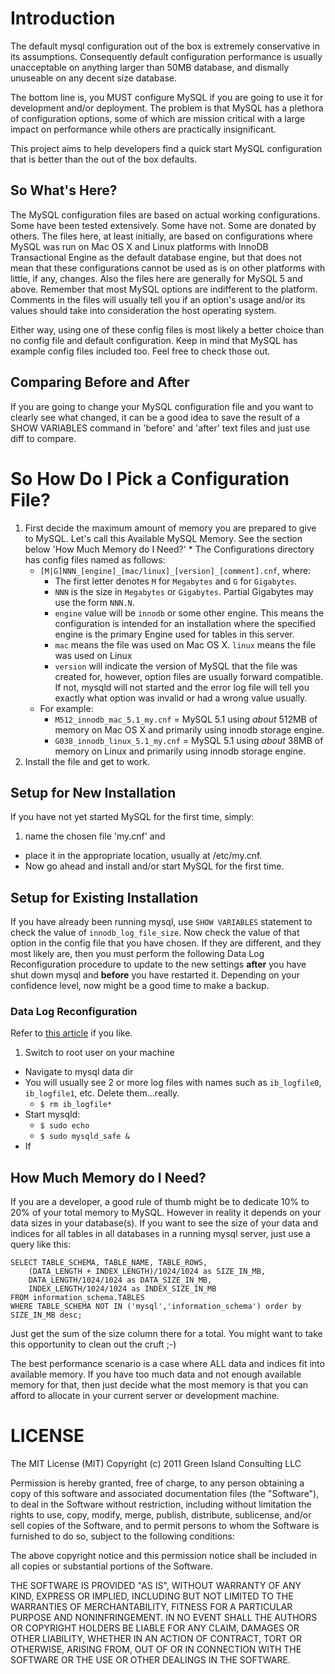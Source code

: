 Introduction
=================
The default mysql configuration out of the box is extremely conservative in its assumptions. 
Consequently default configuration performance is usually unacceptable on anything larger than 50MB database, and dismally unuseable on any decent size database.

The bottom line is, you MUST configure MySQL if you are going to use it for development and/or deployment. The problem is that MySQL has a plethora of configuration options, some of which are mission critical with a large impact on performance while others are practically insignificant.

This project aims to help developers find a quick start MySQL configuration that is better than the out of the box defaults.

So What's Here?
------------------------------
The MySQL configuration files are based on actual working configurations. Some have been tested extensively. Some have not. Some are donated by others. The files here, at least initially, are based on configurations where MySQL was run on Mac OS X and Linux platforms with InnoDB Transactional Engine as the default database engine, but that does not mean that these configurations cannot be used as is on other platforms with little, if any, changes. Also the files here are generally for MySQL 5 and above. Remember that most MySQL options are indifferent to the platform. Comments in the files will usually tell you if an option's usage and/or its values should take into consideration the host operating system.

Either way, using one of these config files is most likely a better choice than no config file and default configuration. Keep in mind that MySQL has example config files included too. Feel free to check those out.


Comparing Before and After
--------------------------
If you are going to change your MySQL configuration file and you want to clearly see what changed, it can be a good idea to save the result of a SHOW VARIABLES command in 'before' and 'after' text files and just use diff to compare.

So How Do I Pick a Configuration File?
======================================
1.   First decide the maximum amount of memory you are prepared to give to MySQL. Let's call this Available MySQL Memory. See the section below 'How Much Memory do I Need?'
    *   The Configurations directory has config files named as follows:
        *   `[M|G]NNN_[engine]_[mac/linux]_[version]_[comment].cnf`, where:
            *   The first letter denotes `M` for `Megabytes` and `G` for `Gigabytes`.
            *   `NNN` is the size in `Megabytes` or `Gigabytes`. Partial Gigabytes may
                 use the form `NNN.N`.
            *   `engine` value will be `innodb` or some other engine. This means the configuration 
                is intended for an installation where the specified engine is the primary Engine
                used for tables in this server.
            *   `mac` means the file was used on Mac OS X. `linux` means the file was used on Linux
            *   `version` will indicate the version of MySQL that the file was created for, 
                however, option files are usually forward compatible. If not, mysqld will not 
                started and the error log file will tell you exactly what option was invalid 
                or had a wrong value usually.
        *   For example:
            *   `M512_innodb_mac_5.1_my.cnf` = MySQL 5.1 using *about* 512MB of memory 
                on Mac OS X and primarily using innodb storage engine.
            *   `G038_innodb_linux_5.1_my.cnf` = MySQL 5.1 using *about* 38MB of memory 
                on Linux and primarily using innodb storage engine.
2.  Install the file and get to work.

Setup for New Installation
---------------------------
If you have not yet started MySQL for the first time, simply:

1.   name the chosen file 'my.cnf' and 
*   place it in the appropriate location, usually at /etc/my.cnf. 
*   Now go ahead and install and/or start MySQL for the first time.

Setup for Existing Installation
--------------------------------
If you have already been running mysql, use `SHOW VARIABLES` statement to check the value of `innodb_log_file_size`. Now check the value of that option in the config file that you have chosen.
If they are different, and they most likely are, then you must perform the following Data Log Reconfiguration procedure to update to the new settings **after** you have shut down mysql and **before** you have restarted it. Depending on your confidence level, now might be a good time to make a backup.

### Data Log Reconfiguration ###
Refer to [this article](http://dev.mysql.com/doc/refman/5.0/en/innodb-data-log-reconfiguration.html) if you like.
 
1.  Switch to root user on your machine
*   Navigate to mysql data dir
*   You will usually see 2 or more log files with names such as `ib_logfile0`, `ib_logfile1`, etc. Delete them...really.
    *   `$ rm ib_logfile*`
*   Start mysqld:
	*   `$ sudo echo`
	*   `$ sudo mysqld_safe &`
* If
	
How Much Memory do I Need?
--------------------------
If you are a developer, a good rule of thumb might be to dedicate 10% to 20% of your total memory to MySQL. However in reality it depends on your data sizes in your database(s). If you want to see the size of your data and indices for all tables in all databases in a running mysql server, just use a query like this:

    SELECT TABLE_SCHEMA, TABLE_NAME, TABLE_ROWS, 
        (DATA_LENGTH + INDEX_LENGTH)/1024/1024 as SIZE_IN_MB, 
        DATA_LENGTH/1024/1024 as DATA_SIZE_IN_MB, 
        INDEX_LENGTH/1024/1024 as INDEX_SIZE_IN_MB 
    FROM information_schema.TABLES 
    WHERE TABLE_SCHEMA NOT IN ('mysql','information_schema') order by SIZE_IN_MB desc;

Just get the sum of the size column there for a total. You might want to take this opportunity to clean out the cruft ;-)

The best performance scenario is a case where ALL data and indices fit into available memory. If you have too much data and not enough available memory for that, then just decide what the most memory is that you can afford to allocate in your current server or development machine.

LICENSE
=======
The MIT License (MIT)
Copyright (c) 2011 Green Island Consulting LLC

Permission is hereby granted, free of charge, to any person obtaining a copy of this software and associated documentation files (the "Software"), to deal in the Software without restriction, including without limitation the rights to use, copy, modify, merge, publish, distribute, sublicense, and/or sell copies of the Software, and to permit persons to whom the Software is furnished to do so, subject to the following conditions:

The above copyright notice and this permission notice shall be included in all copies or substantial portions of the Software.

THE SOFTWARE IS PROVIDED "AS IS", WITHOUT WARRANTY OF ANY KIND, EXPRESS OR IMPLIED, INCLUDING BUT NOT LIMITED TO THE WARRANTIES OF MERCHANTABILITY, FITNESS FOR A PARTICULAR PURPOSE AND NONINFRINGEMENT. IN NO EVENT SHALL THE AUTHORS OR COPYRIGHT HOLDERS BE LIABLE FOR ANY CLAIM, DAMAGES OR OTHER LIABILITY, WHETHER IN AN ACTION OF CONTRACT, TORT OR OTHERWISE, ARISING FROM, OUT OF OR IN CONNECTION WITH THE SOFTWARE OR THE USE OR OTHER DEALINGS IN THE SOFTWARE.